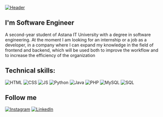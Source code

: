 [![Header](https://resumespice.com/wp-content/uploads/2021/03/1.png)](https://www.instagram.com/arshatta/)


## I'm Software Engineer 
A second-year student of Astana IT University with a degree in software engineering. At the moment I am looking for an internship or a job as a developer, in a company where I can expand my knowledge in the field of frontend and backend, which will be used both to improve the workflow and to increase the efficiency of the organization

## Technical skills:
![HTML](https://img.shields.io/badge/HTML5-E34F26?style=for-the-badge&logo=html5&logoColor=white)
![CSS](https://img.shields.io/badge/CSS3-1572B6?style=for-the-badge&logo=css3&logoColor=white)
![JS](https://img.shields.io/badge/JavaScript-F7DF1E?style=for-the-badge&logo=javascript&logoColor=black)
![Python](https://img.shields.io/badge/-Python-090909?style=for-the-badge&logo=python&logoColor=47C5FB)
![Java](https://img.shields.io/badge/Java-ED8B00?style=for-the-badge&logo=java&logoColor=white)
![PHP](https://img.shields.io/badge/PHP-777BB4?style=for-the-badge&logo=php&logoColor=white)
![MySQL](https://img.shields.io/badge/MySQL-00000F?style=for-the-badge&logo=mysql&logoColor=white)
![SQL](https://img.shields.io/badge/-Sql-090909?style=for-the-badge&logo=postgresql&logoColor=47C5FB)

## Follow me
[![Instagram](https://img.shields.io/badge/-Instagram-090909?style=for-the-badge&logo=instagram&logoColor=B4068E)](https://www.instagram.com/kamzadias/)
[![LinkedIn](https://img.shields.io/badge/-LinkedIn-090909?style=for-the-badge&logo=linkedin&logoColor=007886)](https://www.linkedin.com/in/dias-kamza/)
